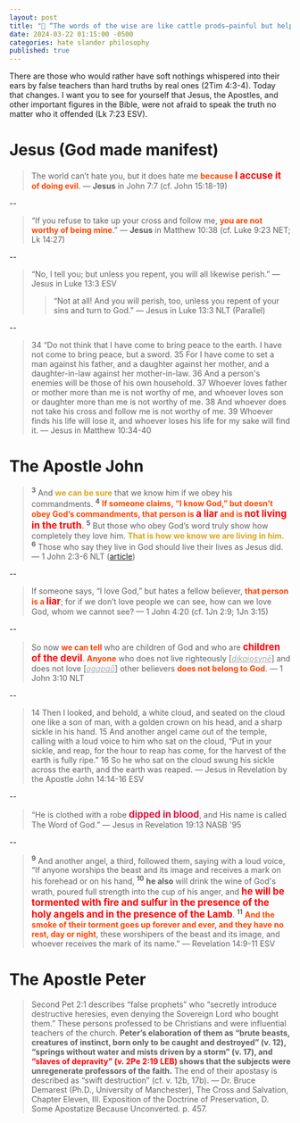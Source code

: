 ```yaml
---
layout: post
title: "🐏 “The words of the wise are like cattle prods—painful but helpful. Their collected sayings are like a nail-studded stick with which a shepherd drives the sheep.” ― Ecclesiastes 12:11" 
date: 2024-03-22 01:15:00 -0500
categories: hate slander philosophy
published: true
---
```


There are those who would rather have soft nothings whispered into their ears by false teachers than hard truths by real ones (2Tim 4:3-4). Today that changes. I want you to see for yourself that Jesus, the Apostles, and other important figures in the Bible, were not afraid to speak the truth no matter who it offended (Lk 7:23 ESV).

# Jesus (God made manifest)

> The world can’t hate you, but it does hate me <span style="font-weight:bold;color:OrangeRed;">because <span style="font-size:1.2em;color:Red;">I accuse it</span> of doing evil</span>. &mdash; **Jesus** in John 7:7 (cf. John 15:18-19)

--

> “If you refuse to take up your cross and follow me, <span style="font-weight:bold;color:OrangeRed;">you are not worthy of being mine</span>.” — **Jesus** in Matthew 10:38 (cf. Luke 9:23 NET; Lk 14:27)

--

> “No, I tell you; but unless you repent, you will all likewise perish.” — Jesus in Luke 13:3 ESV
>> “Not at all! And you will perish, too, unless you repent of your sins and turn to God.” — Jesus in Luke 13:3 NLT (Parallel)

--

> 34 “Do not think that I have come to bring peace to the earth. I have not come to bring peace, but a sword. 35 For I have come to set a man against his father, and a daughter against her mother, and a daughter-in-law against her mother-in-law. 36 And a person's enemies will be those of his own household. 37 Whoever loves father or mother more than me is not worthy of me, and whoever loves son or daughter more than me is not worthy of me. 38 And whoever does not take his cross and follow me is not worthy of me. 39 Whoever finds his life will lose it, and whoever loses his life for my sake will find it. — Jesus in Matthew 10:34-40

# The Apostle John

> <sup style="font-weight:bold;">3</sup> And <span style="font-weight:bold;color:GoldenRod;">we can be sure</span> that we know him if we obey his commandments. <sup style="font-weight:bold;">4</sup> <span style="font-weight:bold;color:OrangeRed;">If someone claims, “I know God,” but doesn’t obey God’s commandments, that person is <span style="font-size:1.2em;color:Red;">a liar</span> and is <span style="font-size:1.2em;color:Red;">not living in the truth</span>.</span> <sup style="font-weight:bold;">5</sup> But those who obey God’s word truly show how completely they love him. <span style="font-weight:bold;color:GoldenRod;">That is how we know we are living in him.</span> <sup style="font-weight:bold;">6</sup> Those who say they live in God should live their lives as Jesus did. &mdash; 1 John 2:3-6 NLT ([article](https://sevenshepherd.github.io/1-John-2-4/))

--

> If someone says, “I love God,” but hates a fellow believer, <span style="font-weight:bold;color:OrangeRed;">that person is a <span style="font-size:1.2em;color:Red;">liar</span></span>; for if we don’t love people we can see, how can we love God, whom we cannot see? &mdash; 1 John 4:20 (cf. 1Jn 2:9; 1Jn 3:15)

--

> So now <span style="font-weight:bold;color:OrangeRed;">we can tell</span> who are children of God and who are <span style="font-weight:bold;font-size:1.2em;color:Red;">children of the devil</span>. <span style="font-weight:bold;color:OrangeRed;">Anyone</span> who does not live righteously [<a href="https://www.biblegateway.com/passage/?search=1%20Jn%203%3A10&version=MOUNCE" style="font-style:italic;color:#A8A8A8;">dikaiosynē</a>] and does not love [<a href="https://www.biblegateway.com/passage/?search=1%20Jn%203%3A10&version=MOUNCE" style="font-style:italic;color:#A8A8A8;">agapaō</a>] other believers <span style="font-weight:bold;color:OrangeRed;">does not belong to God</span>. &mdash; 1 John 3:10 NLT

--

> 14 Then I looked, and behold, a white cloud, and seated on the cloud one like a son of man, with a golden crown on his head, and a sharp sickle in his hand. 15 And another angel came out of the temple, calling with a loud voice to him who sat on the cloud, “Put in your sickle, and reap, for the hour to reap has come, for the harvest of the earth is fully ripe.” 16 So he who sat on the cloud swung his sickle across the earth, and the earth was reaped. — Jesus in Revelation by the Apostle John 14:14-16 ESV

--

> “He is clothed with a robe <span style="font-weight:bold;font-size:1.2em;color:Crimson;">dipped in blood</span>, and His name is called The Word of God.” — Jesus in Revelation 19:13 NASB '95

--

> <sup style="font-weight:bold">9</sup> And another angel, a third, followed them, saying with a loud voice, “If anyone worships the beast and its image and receives a mark on his forehead or on his hand, <sup style="font-weight:bold">10</sup> **he also** will drink the wine of God's wrath, poured full strength into the cup of his anger, and <span style="font-size:1.2em;font-weight:bold;color:red;">he will be tormented with fire and sulfur in the presence of the holy angels and in the presence of the Lamb</span>. <sup style="font-weight:bold">11</sup> <span style="font-weight:bold;color:orangered;">And the smoke of their torment goes up forever and ever, and they have no rest, day or night</span>, these worshipers of the beast and its image, and whoever receives the mark of its name.” &mdash; Revelation 14:9-11 ESV

# The Apostle Peter

> Second Pet 2:1 describes “false prophets” who “secretly introduce destructive heresies, even denying the Sovereign Lord who bought them.” These persons professed to be Christians and were influential teachers of the church. **Peter’s elaboration of them as “brute beasts, creatures of instinct, born only to be caught and destroyed” (v. 12), “springs without water and mists driven by a storm” (v. 17), and <span style="font-weight:bold;color:Red;">“slaves of depravity” (v. 2Pe 2:19 LEB)</span> shows that the subjects were unregenerate professors of the faith.** The end of their apostasy is described as “swift destruction” (cf. v. 12b, 17b). &mdash; Dr. Bruce Demarest (Ph.D., University of Manchester), The Cross and Salvation, Chapter Eleven, III. Exposition of the Doctrine of Preservation,  D. Some Apostatize Because Unconverted. p. 457.

<!-- # The Apostle Matthew -->


<!-- # A Shepherd Drives The Sheep

Today I will drive the sheep to greener pastures. Some people would rather have soft nothings whispered into their ears by false teachers than hard truths by real ones. Today that changes.

> “The words of the wise are like cattle prods—**painful but helpful**. Their collected sayings are like a nail-studded stick with which <span style="font-weight:bold;color:ForestGreen;">a shepherd drives the sheep</span>.” ― Ecclesiastes 12:11

# If You Hate Me For This You Actually Hate Christ

No one is hated more than he who speaks the truth. If you love this message of correction and reproof the Bible calls you a wise man, if not a fool (Proverbs 9:8).

> The world can’t hate you, but it does hate me <span style="font-weight:bold;color:OrangeRed;">because I accuse it of doing evil</span>. &mdash; **Jesus** in John 7:7

> “If the world hates you, remember that it hated me first. The world would love you as one of its own if you belonged to it, but you are no longer part of the world. I chose you to come out of the world, so it hates you. &mdash; John 15:18-19

# Take Up Your Cross

Genuine saving faith results in obedience to God (1Jn 2:3-6; 3:6-10; 5:3-4 Jn 14:15,21; 15:10) and good works that follow after justification (James 2:14-26; Eph 2:10). Obedience does not merit salvation, salvation produces obedience. Christianity is a call to discipleship.

> “If you refuse to take up your cross and follow me, <span style="font-weight:bold;color:OrangeRed;">you are not worthy of being mine</span>.” — Jesus in Matthew 10:38

> Then he said to them all, “If anyone wants to become my follower, he must deny himself, take up his cross <span style="font-weight:bold;color:OrangeRed;">daily</span>, and follow me. &mdash; Luke 9:23 NET

# Repent or Perish

Repentance is the &ldquo;*resulting*&rdquo; fruit of genuine saving faith. Repentance is a heartfelt sorrow for sin, a renouncing of it, and a sincere commitment to forsake it and walk in obedience to Christ (Acts 3:19; 26:20; Mt 3:8). Obedience does not merit salvation, salvation produces obedience (Ac 17:30; 1Jn 2:4).

> “No, I tell you; but unless you repent, you will all likewise perish.” — Jesus in Luke 13:3 ESV
>> “Not at all! And you will perish, too, unless you repent of your sins and turn to God.” — Jesus in Luke 13:3 NLT (Parallel)

Justification is by faith alone, but the faith that saves is never alone in the person justified. True Christians don't make a "practice" of sin, abuse grace as a license to sin, or remain in sin (1 Jn 3:6-10; 5:18; Jd 4 NET; Ro 6:1-2,15; 3:8,31; Heb 10:26-31; 6:4-6; Lk 9:62). Sanctification is progressive and worked by the Holy Spirit, it is not regressive, it is not sedentary.

> Then he said, “I tell you the truth, unless you turn from your sins and become like little children, you will never get into the Kingdom of Heaven. &mdash; Matthew 18:3

# Conclusion

If you are unrepentant (Lk 13:3) and you pursue lifestyles of sin (1Jn 3:6-10; Gal 5:19-21) **the only assurance you have, is no assurance**. You need to wake up. You should be told to test to see if your faith is genuine (2Cor.13:5), to see if you really are trusting in Christ, because if you were, you'd be repentant, you'd carry your cross daily (Mt 10:38; Lk 9:23), you'd be bearing the fruits of obedience (John 15:1-17; James 2:14-26; Jn 14:15; 1 Jn 2:4), and you'd have the assurance of being foreknown (Mt 22:14). These are divine enablements. -->


<script>
    var refTagger = {
        settings: {
            bibleVersion: 'NLT'
        }
    }; 

    (function(d, t) {
        var n=d.querySelector('[nonce]');
        refTagger.settings.nonce = n && (n.nonce||n.getAttribute('nonce'));
        var g = d.createElement(t), s = d.getElementsByTagName(t)[0];
        g.src = 'https://api.reftagger.com/v2/RefTagger.js';
        g.nonce = refTagger.settings.nonce;
        s.parentNode.insertBefore(g, s);
    }(document, 'script'));
</script>